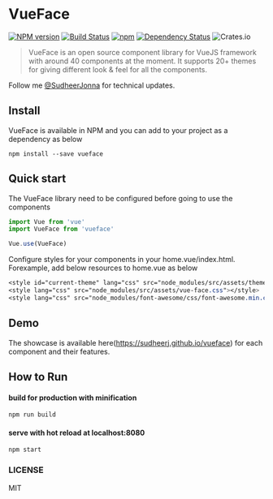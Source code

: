 # VueFace
[![NPM version][npm-image]][npm-url] [![Build Status][travis-image]][travis-url] <!--[![Coverage Status][coveralls-image]][coveralls-url]--> [![npm](https://img.shields.io/npm/dt/vueface.svg)]() [![Dependency Status][daviddm-image]][daviddm-url] ![Crates.io](https://img.shields.io/github/license/mashape/apistatus.svg)

> VueFace is an open source component library for VueJS framework with around 40 components at the moment. It supports 20+ themes for giving different look & feel for all the components.

Follow me [@SudheerJonna](https://twitter.com/SudheerJonna) for technical updates.

## Install
VueFace is available in NPM and you can add to your project as a dependency as below

``` shell
npm install --save vueface
```

## Quick start
The VueFace library need to be configured before going to use the components
``` javascript
import Vue from 'vue'
import VueFace from 'vueface'

Vue.use(VueFace)
```
Configure styles for your components in your home.vue/index.html. Forexample, add below resources to home.vue as below
``` css
<style id="current-theme" lang="css" src="node_modules/src/assets/themes/omega/theme.css"></style>
<style lang="css" src="node_modules/src/assets/vue-face.css"></style>
<style lang="css" src="node_modules/font-awesome/css/font-awesome.min.css"></style>
```
## Demo
The showcase is available here(https://sudheerj.github.io/vueface) for each component and their features.

## How to Run


#### build for production with minification
``` shell
npm run build
```

#### serve with hot reload at localhost:8080
``` shell
npm start
```

### LICENSE
MIT

[npm-image]: https://img.shields.io/npm/v/vueface.svg
[npm-url]: https://npmjs.org/package/vueface
[travis-image]: https://travis-ci.org/sudheerj/vueface.svg?branch=master
[travis-url]: https://travis-ci.org/sudheerj/vueface
[daviddm-image]: https://david-dm.org/sudheerj/vueface.svg?theme=shields.io
[daviddm-url]: https://david-dm.org/sudheerj/vueface-module
[coveralls-image]: https://coveralls.io/repos/sudheerj/vueface/badge.svg?branch=master&service=github
[coveralls-url]: https://coveralls.io/github/sudheerj/vueface?branch=master

